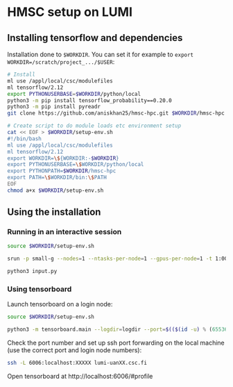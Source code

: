 # HMSC setup on LUMI

## Installing tensorflow and dependencies

Installation done to `$WORKDIR`.
You can set it for example to `export WORKDIR=/scratch/project_.../$USER`:

```bash
# Install
ml use /appl/local/csc/modulefiles
ml tensorflow/2.12
export PYTHONUSERBASE=$WORKDIR/python/local
python3 -m pip install tensorflow_probability==0.20.0
python3 -m pip install pyreadr
git clone https://github.com/aniskhan25/hmsc-hpc.git $WORKDIR/hmsc-hpc

# Create script to do module loads etc environment setup
cat << EOF > $WORKDIR/setup-env.sh
#!/bin/bash
ml use /appl/local/csc/modulefiles
ml tensorflow/2.12
export WORKDIR=\${WORKDIR:-$WORKDIR}
export PYTHONUSERBASE=\$WORKDIR/python/local
export PYTHONPATH=$WORKDIR/hmsc-hpc
export PATH=\$WORKDIR/bin:\$PATH
EOF
chmod a+x $WORKDIR/setup-env.sh
```

## Using the installation

### Running in an interactive session

```bash
source $WORKDIR/setup-env.sh

srun -p small-g --nodes=1 --ntasks-per-node=1 --gpus-per-node=1 -t 1:00:00 --pty bash

python3 input.py

```

### Using tensorboard

Launch tensorboard on a login node:
```bash
source $WORKDIR/setup-env.sh

python3 -m tensorboard.main --logdir=logdir --port=$(($(id -u) % (65536 - 4096) + 4096))

```

Check the port number and set up ssh port forwarding on the local machine
(use the correct port and login node numbers):
```bash
ssh -L 6006:localhost:XXXXX lumi-uanXX.csc.fi
```

Open tensorboard at http://localhost:6006/#profile

